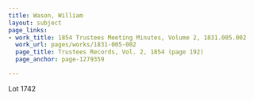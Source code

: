 ```yaml
---
title: Wason, William
layout: subject
page_links:
- work_title: 1854 Trustees Meeting Minutes, Volume 2, 1831.005.002
  work_url: pages/works/1831-005-002
  page_title: Trustees Records, Vol. 2, 1854 (page 192)
  page_anchor: page-1279359

---
```

<p>Lot 1742</p>